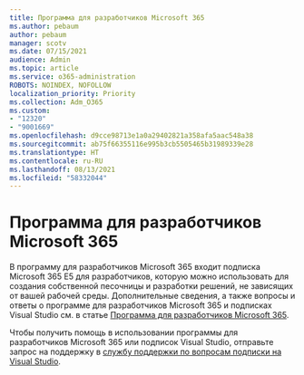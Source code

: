 ```yaml
---
title: Программа для разработчиков Microsoft 365
ms.author: pebaum
author: pebaum
manager: scotv
ms.date: 07/15/2021
audience: Admin
ms.topic: article
ms.service: o365-administration
ROBOTS: NOINDEX, NOFOLLOW
localization_priority: Priority
ms.collection: Adm_O365
ms.custom:
- "12320"
- "9001669"
ms.openlocfilehash: d9cce98713e1a0a29402821a358afa5aac548a38
ms.sourcegitcommit: ab75f66355116e995b3cb5505465b31989339e28
ms.translationtype: HT
ms.contentlocale: ru-RU
ms.lasthandoff: 08/13/2021
ms.locfileid: "58332044"
---
```

# <a name="microsoft-365-developer-program"></a>Программа для разработчиков Microsoft 365

В программу для разработчиков Microsoft 365 входит подписка Microsoft 365 E5 для разработчиков, которую можно использовать для создания собственной песочницы и разработки решений, не зависящих от вашей рабочей среды. Дополнительные сведения, а также вопросы и ответы о программе для разработчиков Microsoft 365 и подписках Visual Studio см. в статье [Программа для разработчиков Microsoft 365](https://docs.microsoft.com/office/developer-program/microsoft-365-developer-program).

Чтобы получить помощь в использовании программы для разработчиков Microsoft 365 или подписок Visual Studio, отправьте запрос на поддержку в [службу поддержки по вопросам подписки на Visual Studio](https://visualstudio.microsoft.com/subscriptions/support/).